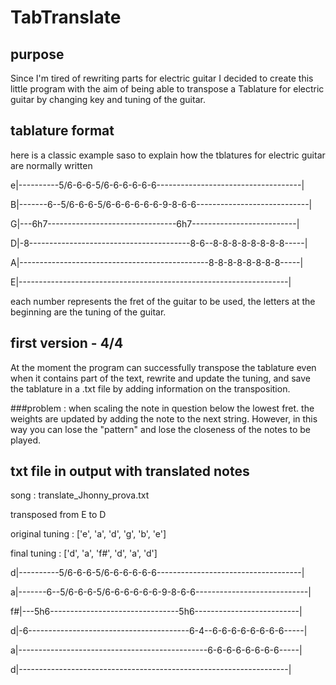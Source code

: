 # TabTranslate

## purpose 
Since I'm tired of rewriting parts for electric guitar I decided to create this little program with the aim of being able to transpose a Tablature for electric guitar by changing key and tuning of the guitar. 

## tablature format 
here is a classic example saso to explain how the tblatures for electric guitar are normally written 


e|----------5/6-6-6-5/6-6-6-6-6-6------------------------------------|

B|-------6--5/6-6-6-5/6-6-6-6-6-6-9-8-6-6----------------------------|

G|---6h7--------------------------------6h7--------------------------|

D|-8----------------------------------------8-6--8-8-8-8-8-8-8-8-----|

A|-----------------------------------------------8-8-8-8-8-8-8-8-----|

E|-------------------------------------------------------------------|

each number represents the fret of the guitar to be used, the letters at the beginning are the tuning of the guitar. 

## first version - 4/4 

At the moment the program can successfully transpose the tablature even when it contains part of the text, rewrite and update the tuning, and save the tablature in a .txt file by adding information on the transposition. 

###problem : 
when scaling the note in question below the lowest fret. the weights are updated by adding the note to the next string. However, in this way you can lose the "pattern" and lose the closeness of the notes to be played. 

## txt file in output with translated notes 

song : translate_Jhonny_prova.txt


 transposed from E to D


original tuning : ['e', 'a', 'd', 'g', 'b', 'e']

final tuning : ['d', 'a', 'f#', 'd', 'a', 'd']






d|----------5/6-6-6-5/6-6-6-6-6-6------------------------------------|

a|-------6--5/6-6-6-5/6-6-6-6-6-6-9-8-6-6----------------------------|

f#|---5h6--------------------------------5h6--------------------------|

d|-6----------------------------------------6-4--6-6-6-6-6-6-6-6-----|

a|-----------------------------------------------6-6-6-6-6-6-6-6-----|

d|-------------------------------------------------------------------|


